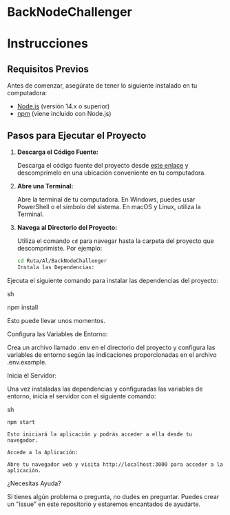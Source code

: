 # BackNodeChallenger

# Instrucciones
## Requisitos Previos

Antes de comenzar, asegúrate de tener lo siguiente instalado en tu computadora:

- [Node.js](https://nodejs.org/) (versión 14.x o superior)
- [npm](https://www.npmjs.com/) (viene incluido con Node.js)

## Pasos para Ejecutar el Proyecto

1. **Descarga el Código Fuente:**

   Descarga el código fuente del proyecto desde [este enlace](https://github.com/TuUsuario/TuRepositorio/archive/main.zip) y descomprímelo en una ubicación conveniente en tu computadora.

2. **Abre una Terminal:**

   Abre la terminal de tu computadora. En Windows, puedes usar PowerShell o el símbolo del sistema. En macOS y Linux, utiliza la Terminal.

3. **Navega al Directorio del Proyecto:**

   Utiliza el comando `cd` para navegar hasta la carpeta del proyecto que descomprimiste. Por ejemplo:

   ```sh
   cd Ruta/Al/BackNodeChallenger
   Instala las Dependencias:

Ejecuta el siguiente comando para instalar las dependencias del proyecto:

sh

npm install

Esto puede llevar unos momentos.

Configura las Variables de Entorno:

Crea un archivo llamado .env en el directorio del proyecto y configura las variables de entorno según las indicaciones proporcionadas en el archivo .env.example.

Inicia el Servidor:

Una vez instaladas las dependencias y configuradas las variables de entorno, inicia el servidor con el siguiente comando:

sh

    npm start

    Esto iniciará la aplicación y podrás acceder a ella desde tu navegador.

    Accede a la Aplicación:

    Abre tu navegador web y visita http://localhost:3000 para acceder a la aplicación.

¿Necesitas Ayuda?

Si tienes algún problema o pregunta, no dudes en preguntar. Puedes crear un "issue" en este repositorio y estaremos encantados de ayudarte.

